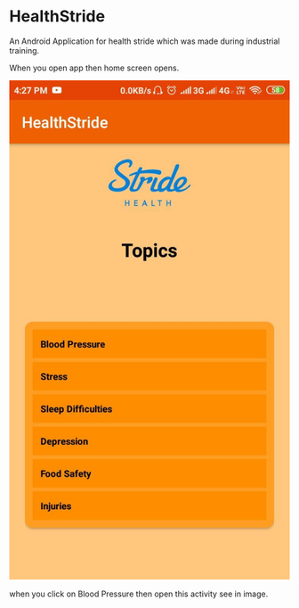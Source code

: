 # HealthStride
An Android Application for health stride which was made during industrial training.

When you open app then home screen opens.

![test](/homescreen.jpg )

when you click on Blood Pressure then open this activity see in image.
